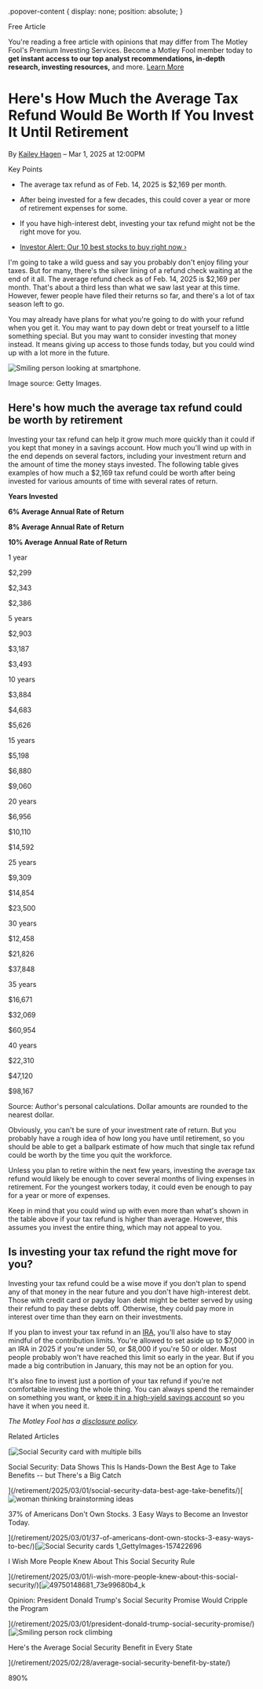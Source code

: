 .popover-content { display: none; position: absolute; }

Free Article[](#)

You're reading a free article with opinions that may differ from The Motley Fool's Premium Investing Services. Become a Motley Fool member today to **get instant access to our top analyst recommendations, in-depth research, investing resources,** and more. [Learn More](https://www.fool.com/mms/mark/op-free-tbox-art)

Here's How Much the Average Tax Refund Would Be Worth If You Invest It Until Retirement
=======================================================================================

By [Kailey Hagen](/author/20025/) – Mar 1, 2025 at 12:00PM

Key Points

*   The average tax refund as of Feb. 14, 2025 is $2,169 per month.
    
*   After being invested for a few decades, this could cover a year or more of retirement expenses for some.
    
*   If you have high-interest debt, investing your tax refund might not be the right move for you.
    
*   [Investor Alert: Our 10 best stocks to buy right now ›](https://www.fool.com/mms/mark/e-sa-nonbbn-kp?aid=10969&source=isaedikp0000035)
    

I'm going to take a wild guess and say you probably don't enjoy filing your taxes. But for many, there's the silver lining of a refund check waiting at the end of it all. The average refund check as of Feb. 14, 2025 is $2,169 per month. That's about a third less than what we saw last year at this time. However, fewer people have filed their returns so far, and there's a lot of tax season left to go.

You may already have plans for what you're going to do with your refund when you get it. You may want to pay down debt or treat yourself to a little something special. But you may want to consider investing that money instead. It means giving up access to those funds today, but you could wind up with a lot more in the future.

![Smiling person looking at smartphone.](https://g.foolcdn.com/image/?url=https%3A%2F%2Fg.foolcdn.com%2Feditorial%2Fimages%2F809174%2Fsmiling-person-looking-at-smartphone.jpg&op=resize&w=700)

Image source: Getty Images.

Here's how much the average tax refund could be worth by retirement
-------------------------------------------------------------------

Investing your tax refund can help it grow much more quickly than it could if you kept that money in a savings account. How much you'll wind up with in the end depends on several factors, including your investment return and the amount of time the money stays invested. The following table gives examples of how much a $2,169 tax refund could be worth after being invested for various amounts of time with several rates of return.

**Years Invested**

**6% Average Annual Rate of Return**

**8% Average Annual Rate of Return**

**10% Average Annual Rate of Return**

1 year

$2,299

$2,343

$2,386

5 years

$2,903

$3,187

$3,493

10 years

$3,884

$4,683

$5,626

15 years

$5,198

$6,880

$9,060

20 years

$6,956

$10,110

$14,592

25 years

$9,309

$14,854

$23,500

30 years

$12,458

$21,826

$37,848

35 years

$16,671

$32,069

$60,954

40 years

$22,310

$47,120

$98,167

Source: Author's personal calculations. Dollar amounts are rounded to the nearest dollar.

Obviously, you can't be sure of your investment rate of return. But you probably have a rough idea of how long you have until retirement, so you should be able to get a ballpark estimate of how much that single tax refund could be worth by the time you quit the workforce.

Unless you plan to retire within the next few years, investing the average tax refund would likely be enough to cover several months of living expenses in retirement. For the youngest workers today, it could even be enough to pay for a year or more of expenses.

Keep in mind that you could wind up with even more than what's shown in the table above if your tax refund is higher than average. However, this assumes you invest the entire thing, which may not appeal to you.

Is investing your tax refund the right move for you?
----------------------------------------------------

Investing your tax refund could be a wise move if you don't plan to spend any of that money in the near future and you don't have high-interest debt. Those with credit card or payday loan debt might be better served by using their refund to pay these debts off. Otherwise, they could pay more in interest over time than they earn on their investments.

If you plan to invest your tax refund in an [IRA](https://www.fool.com/retirement/plans/ira/), you'll also have to stay mindful of the contribution limits. You're allowed to set aside up to $7,000 in an IRA in 2025 if you're under 50, or $8,000 if you're 50 or older. Most people probably won't have reached this limit so early in the year. But if you made a big contribution in January, this may not be an option for you.

It's also fine to invest just a portion of your tax refund if you're not comfortable investing the whole thing. You can always spend the remainder on something you want, or [keep it in a high-yield savings account](https://www.fool.com/money/banks/savings-accounts/best-savings-accounts/) so you have it when you need it.

_The Motley Fool has a [disclosure policy](https://www.fool.com/legal/fool-disclosure-policy/)._

Related Articles

[![Social Security card with multiple bills](https://g.foolcdn.com/image/?url=https%3A%2F%2Fg.foolcdn.com%2Feditorial%2Fimages%2F809176%2Fsocial-security-card-with-multiple-bills.jpg&op=resize&w=92&h=52)

Social Security: Data Shows This Is Hands-Down the Best Age to Take Benefits -- but There's a Big Catch

](/retirement/2025/03/01/social-security-data-best-age-take-benefits/)[![woman thinking brainstorming ideas](https://g.foolcdn.com/image/?url=https%3A%2F%2Fg.foolcdn.com%2Feditorial%2Fimages%2F809005%2Fwoman-thinking-brainstorming-ideas.jpg&op=resize&w=92&h=52)

37% of Americans Don't Own Stocks. 3 Easy Ways to Become an Investor Today.

](/retirement/2025/03/01/37-of-americans-dont-own-stocks-3-easy-ways-to-bec/)[![Social Security cards 1_GettyImages-157422696](https://g.foolcdn.com/image/?url=https%3A%2F%2Fg.foolcdn.com%2Feditorial%2Fimages%2F809306%2Fsocial-security-cards-1_gettyimages-157422696.jpg&op=resize&w=92&h=52)

I Wish More People Knew About This Social Security Rule

](/retirement/2025/03/01/i-wish-more-people-knew-about-this-social-security/)[![49750148681_73e99680b4_k](https://g.foolcdn.com/image/?url=https%3A%2F%2Fg.foolcdn.com%2Feditorial%2Fimages%2F808682%2F49750148681_73e99680b4_k.jpg&op=resize&w=92&h=52)

Opinion: President Donald Trump's Social Security Promise Would Cripple the Program

](/retirement/2025/03/01/president-donald-trump-social-security-promise/)[![Smiling person rock climbing](https://g.foolcdn.com/image/?url=https%3A%2F%2Fg.foolcdn.com%2Feditorial%2Fimages%2F808994%2Fsmiling-person-rock-climbing.jpg&op=resize&w=92&h=52)

Here's the Average Social Security Benefit in Every State

](/retirement/2025/02/28/average-social-security-benefit-by-state/)

890%